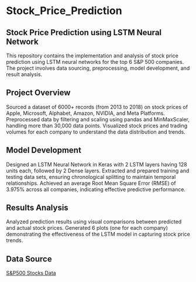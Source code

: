 # Stock_Price_Prediction
## Stock Price Prediction using LSTM Neural Network
This repository contains the implementation and analysis of stock price prediction using LSTM neural networks for the top 6 S&P 500 companies. The project involves data sourcing, preprocessing, model development, and result analysis.
## Project Overview
Sourced a dataset of 6000+ records (from 2013 to 2018) on stock prices of Apple, Microsoft, Alphabet, Amazon, NVIDIA, and Meta Platforms.
Preprocessed data by filtering and scaling using pandas and MinMaxScaler, handling more than 30,000 data points.
Visualized stock prices and trading volumes for each company to understand the data distribution and trends.
## Model Development
Designed an LSTM Neural Network in Keras with 2 LSTM layers having 128 units each, followed by 2 Dense layers.
Extracted and prepared training and testing data sets, ensuring chronological splitting to maintain temporal relationships.
Achieved an average Root Mean Square Error (RMSE) of 3.975% across all companies, indicating effective predictive performance.
## Results Analysis
Analyzed prediction results using visual comparisons between predicted and actual stock prices.
Generated 6 plots (one for each company) demonstrating the effectiveness of the LSTM model in capturing stock price trends.
## Data Source
<a href = "https://www.kaggle.com/datasets/camnugent/sandp500"> S&P500 Stocks Data </a>
